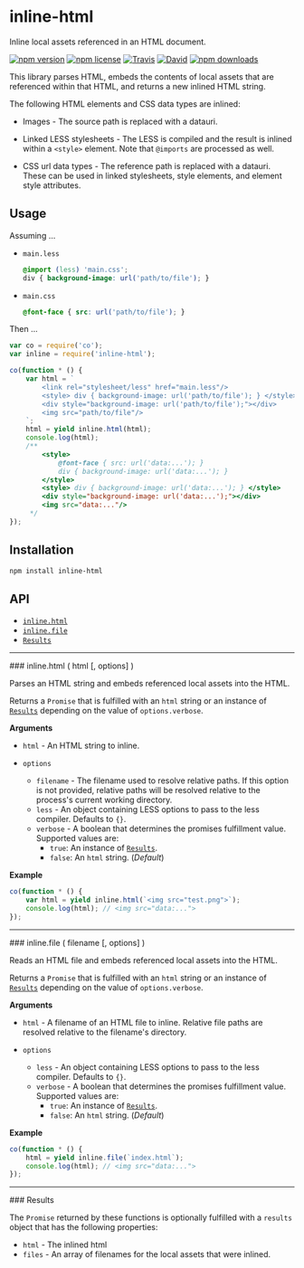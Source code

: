 # inline-html

Inline local assets referenced in an HTML document.

[![npm version](https://img.shields.io/npm/v/inline-html.svg)](https://www.npmjs.com/package/inline-html)
[![npm license](https://img.shields.io/npm/l/inline-html.svg)](https://www.npmjs.com/package/inline-html)
[![Travis](https://img.shields.io/travis/panosoft/inline-html.svg)](https://travis-ci.org/panosoft/inline-html)
[![David](https://img.shields.io/david/panosoft/inline-html.svg)](https://david-dm.org/panosoft/inline-html)
[![npm downloads](https://img.shields.io/npm/dm/inline-html.svg)](https://www.npmjs.com/package/inline-html)

This library parses HTML, embeds the contents of local assets that are referenced within that HTML, and returns a new inlined HTML string.

The following HTML elements and CSS data types are inlined:

- Images - The source path is replaced with a datauri.

- Linked LESS stylesheets - The LESS is compiled and the result is inlined within a `<style>` element. Note that `@imports` are processed as well.

- CSS url data types - The reference path is replaced with a datauri. These can be used in linked stylesheets, style elements, and element style attributes.

## Usage

Assuming ...

- `main.less`

	```css
	@import (less) 'main.css';
	div { background-image: url('path/to/file'); }
	```

- `main.css`

	```css
	@font-face { src: url('path/to/file'); }
	```

Then ...

```js
var co = require('co');
var inline = require('inline-html');

co(function * () {
	var html = `
		<link rel="stylesheet/less" href="main.less"/>
		<style> div { background-image: url('path/to/file'); } </style>
		<div style="background-image: url('path/to/file');"></div>
		<img src="path/to/file"/>
	`;
	html = yield inline.html(html);
	console.log(html);
	/**
		<style>
			@font-face { src: url('data:...'); }
			div { background-image: url('data:...'); }
		</style>
		<style> div { background-image: url('data:...'); } </style>
		<div style="background-image: url('data:...');"></div>
		<img src="data:..."/>
	 */
});
```

## Installation

```sh
npm install inline-html
```

## API

- [`inline.html`](#html)
- [`inline.file`](#file)
- [`Results`](#results)

---

<a name="html"/>
### inline.html ( html [, options] )

Parses an HTML string and embeds referenced local assets into the HTML.

Returns a `Promise` that is fulfilled with an `html` string or an instance of [`Results`](#results) depending on the value of `options.verbose`.

__Arguments__

- `html` - An HTML string to inline.


- `options`
	- `filename` - The filename used to resolve relative paths. If this option is not provided, relative paths will be resolved relative to the process's current working directory.
	- `less` - An object containing LESS options to pass to the less compiler. Defaults to `{}`.
	- `verbose` - A boolean that determines the promises fulfillment value. Supported values are:
		- `true`: An instance of [`Results`](#results).
		- `false`: An `html` string. (_Default_)

__Example__

```js
co(function * () {
	var html = yield inline.html(`<img src="test.png">`);
	console.log(html); // <img src="data:...">
});
```

---

<a name="file"/>
### inline.file ( filename [, options] )

Reads an HTML file and embeds referenced local assets into the HTML.

Returns a `Promise` that is fulfilled with an `html` string or an instance of [`Results`](#results) depending on the value of `options.verbose`.

__Arguments__

- `html` - A filename of an HTML file to inline. Relative file paths are resolved relative to the filename's directory.


- `options`
	- `less` - An object containing LESS options to pass to the less compiler. Defaults to `{}`.
	- `verbose` - A boolean that determines the promises fulfillment value. Supported values are:
		- `true`: An instance of [`Results`](#results).
		- `false`: An `html` string. (_Default_)

__Example__

```js
co(function * () {
	html = yield inline.file(`index.html`);
	console.log(html); // <img src="data:...">
});
```

---

<a name="results"/>
### Results

The `Promise` returned by these functions is optionally fulfilled with a `results` object that has the following properties:

- `html` - The inlined html
- `files` - An array of filenames for the local assets that were inlined.
